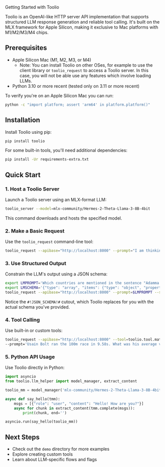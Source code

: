 Getting Started with Toolio

Toolio is an OpenAI-like HTTP server API implementation that supports structured LLM response generation and reliable tool calling. It's built on the MLX framework for Apple Silicon, making it exclusive to Mac platforms with M1/M2/M3/M4 chips.

## Prerequisites

- Apple Silicon Mac (M1, M2, M3, or M4)
  - Note: You can install Toolio on other OSes, for example to use the client library or `toolio_request` to access a Toolio server. In this case, you will not be able use any features which involve loading LLMs.
- Python 3.10 or more recent (tested only on 3.11 or more recent)

To verify you're on an Apple Silicon Mac you can run:

```sh
python -c "import platform; assert 'arm64' in platform.platform()"
```

## Installation

Install Toolio using pip:

```sh
pip install toolio
```

For some built-in tools, you'll need additional dependencies:

```sh
pip install -Ur requirements-extra.txt
```

## Quick Start

### 1. Host a Toolio Server

Launch a Toolio server using an MLX-format LLM:

```sh
toolio_server --model=mlx-community/Hermes-2-Theta-Llama-3-8B-4bit
```

This command downloads and hosts the specified model.

### 2. Make a Basic Request

Use the `toolio_request` command-line tool:

```sh
toolio_request --apibase="http://localhost:8000" --prompt="I am thinking of a number between 1 and 10. Guess what it is."
```

### 3. Use Structured Output

Constrain the LLM's output using a JSON schema:

```sh
export LMPROMPT='Which countries are mentioned in the sentence "Adamma went home to Nigeria for the hols"? Your answer should be only JSON, according to this schema: #!JSON_SCHEMA!#'
export LMSCHEMA='{"type": "array", "items": {"type": "object", "properties": {"name": {"type": "string"}, "continent": {"type": "string"}}}}'
toolio_request --apibase="http://localhost:8000" --prompt=$LMPROMPT --schema=$LMSCHEMA
```

Notice the `#!JSON_SCHEMA!#` cutout, which Toolio replaces for you with the actual schema you've provided.

### 4. Tool Calling

Use built-in or custom tools:

```sh
toolio_request --apibase="http://localhost:8000" --tool=toolio.tool.math.calculator --loglevel=DEBUG \
--prompt='Usain Bolt ran the 100m race in 9.58s. What was his average velocity?'
```

### 5. Python API Usage

Use Toolio directly in Python:

```python
import asyncio
from toolio.llm_helper import model_manager, extract_content

toolio_mm = model_manager('mlx-community/Hermes-2-Theta-Llama-3-8B-4bit')

async def say_hello(tmm):
    msgs = [{"role": "user", "content": "Hello! How are you?"}]
    async for chunk in extract_content(tmm.complete(msgs)):
        print(chunk, end='')

asyncio.run(say_hello(toolio_mm))
```

## Next Steps

- Check out the `demo` directory for more examples
- Explore creating custom tools
- Learn about LLM-specific flows and flags
